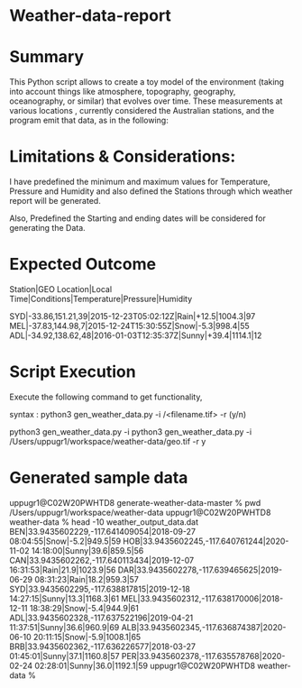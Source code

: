 # Weather-data-report

# Summary 
This Python script allows to create a toy model of the environment (taking into account things like atmosphere, topography, geography, oceanography, or similar) that evolves over time. These measurements at various locations , currently considered the Australian stations, and the program emit that data, as in the following:

# Limitations & Considerations:
I have predefined the minimum and maximum values for Temperature, Pressure and Humidity  and also defined the Stations through which weather report will be generated.

Also, Predefined the Starting and ending dates will be considered for generating the Data.

# Expected Outcome
Station|GEO Location|Local Time|Conditions|Temperature|Pressure|Humidity

SYD|-33.86,151.21,39|2015-12-23T05:02:12Z|Rain|+12.5|1004.3|97
MEL|-37.83,144.98,7|2015-12-24T15:30:55Z|Snow|-5.3|998.4|55
ADL|-34.92,138.62,48|2016-01-03T12:35:37Z|Sunny|+39.4|1114.1|12


# Script Execution

Execute the following command to get functionality,

syntax : python3 gen_weather_data.py -i <path of the file>/<filename.tif> -r <ramdom station> (y/n)

python3 gen_weather_data.py -i python3 gen_weather_data.py  -i /Users/uppugr1/workspace/weather-data/geo.tif -r y

# Generated sample data
uppugr1@C02W20PWHTD8 generate-weather-data-master % pwd
/Users/uppugr1/workspace/weather-data
uppugr1@C02W20PWHTD8 weather-data % head -10 weather_output_data.dat
BEN|33.9435602229,-117.641409054|2018-09-27 08:04:55|Snow|-5.2|949.5|59
HOB|33.9435602245,-117.640761244|2020-11-02 14:18:00|Sunny|39.6|859.5|56
CAN|33.9435602262,-117.640113434|2019-12-07 16:31:53|Rain|21.9|1023.9|56
DAR|33.9435602278,-117.639465625|2019-06-29 08:31:23|Rain|18.2|959.3|57
SYD|33.9435602295,-117.638817815|2019-12-18 14:27:15|Sunny|13.3|1168.3|61
MEL|33.9435602312,-117.638170006|2018-12-11 18:38:29|Snow|-5.4|944.9|61
ADL|33.9435602328,-117.637522196|2019-04-21 11:37:51|Sunny|36.6|960.9|69
ALB|33.9435602345,-117.636874387|2020-06-10 20:11:15|Snow|-5.9|1008.1|65
BRB|33.9435602362,-117.636226577|2018-03-27 01:45:01|Sunny|37.1|1160.8|57
PER|33.9435602378,-117.635578768|2020-02-24 02:28:01|Sunny|36.0|1192.1|59
uppugr1@C02W20PWHTD8 weather-data % 
